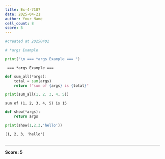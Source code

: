 ```yaml
---
title: Ex-4-7107
date: 2025-04-21
author: Your Name
cell_count: 8
score: 5
---
```


```python
#created at 20250401
```


```python
# *args Example
```


```python
print("\n === *args Example === ")
```

    
     === *args Example === 



```python
def sum_all(*args):
    total = sum(args)
    return f"sum of {args} is {total}"
```


```python
print(sum_all(1, 2, 3, 4, 5))
```

    sum of (1, 2, 3, 4, 5) is 15



```python
def show(*args):
    return args
```


```python
print(show(1,2,3,'hello'))
```

    (1, 2, 3, 'hello')



```python

```


---
**Score: 5**